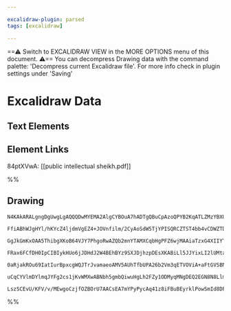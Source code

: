 ```yaml
---

excalidraw-plugin: parsed
tags: [excalidraw]

---
```

==⚠  Switch to EXCALIDRAW VIEW in the MORE OPTIONS menu of this document. ⚠== You can decompress Drawing data with the command palette: 'Decompress current Excalidraw file'. For more info check in plugin settings under 'Saving'


# Excalidraw Data
## Text Elements
## Element Links
84ptXVwA: [[public intellectual sheikh.pdf]]

%%
## Drawing
```compressed-json
N4KAkARALgngDgUwgLgAQQQDwMYEMA2AlgCYBOuA7hADTgQBuCpAzoQPYB2KqATLZMzYBXUtiRoIACyhQ4zZAHoFAc0JRJQgEYA6bGwC2CgF7N6hbEcK4OCtptbErHALRY8RMpWdx8Q1TdIEfARcZgRmBShcZQUebQA2bR4aOiCEfQQOKGZuAG1wMFAwYogSbggADgAWOCgADQA1CgBBFOLIWERy9M0EYmJcTWC2ksxuZwBmCortCp4q+KqAVgBO

FfiABhWJgHYl/hKYcZ4ljdmVgEZ4+JOVnfilm/2CyAoSdW5TjYPISQRCZTST4bb4vCDWZTDNCg9oQZhQUhsADWCAAwmx8GxSOUEdZmHBcIEsiNIJpcNgkcpEUIOMR0ZjsRJcRx8YTMlASRAAGaEfD4ADKsCh6Ek5I0gU58MRKIA6u9JNwzs9YVLkQhBTBhXCMWUfhBqYCOOEcmgLnq2ATsGojqaQXrqbSjcwTagOEI+Xqwn1uDsNhUNvE9YwWOwu

GgJkGmKxOAA5ThibgXKoB64VJY7PhgoRwAZQb2mnYTAMXCqbHgPFZ6wjMAAiaTzxG4XIIYT1VOEcAAksQXbkALp6zTCWkAUWCGSyvYHYKIHCR5VyuTgWiI2FQhCyQWC2CgQgIqGYf0ISMk2hzXL7fc5mIp+dQzfwrbBzHc4lQ+XaYDNLy/L2nsOwIR4QMGtcCibgilhfRiAABUROQIJ/SAgIQAB5ewSCcOtm3dbImxbBAfhKMkKXbGliAAWTA7BJ

FRax6FCfDH0IpCIBIykHUo6jJDHdJ2W4BEhBYz9SXJDjhzpDEsXKABiLl5JJYixLI2lUMta1uE2IjSSxYgmCoqAaN4icOTQQThM/NjdKYelpIkOSFO0qzSD00g1PJDToScnlgg4XAMgaatCCGN8HzCH8AF8XgiqtaSwcpcA2CACiisB/3BOA4EFMC30g6A/gycoiEBDkDgYQgEAoAAhZTONsxl0Ac+THIKCBANIIkoE7PN9EFaU0SkhqIBki4EFG

0aRjakROu69IatIurBpxcgWQJTrJvamaeoAMV5AUhTfbUPA26b2Vm3qETVOViA+aFtGVSBNrOnq+rVDUtUEY6yqerJzoAJWEQ1jUTb7Tt+nr3KtWBEztVqfq6nbOCgbb/N5G1UAeqaOue9JtqR/lCCMN8eBhR6wYR9IABUsCgZpirDdBgi5Uq4fJ87stIWmOrYCg/lwRs0DdD1Wex8H0hHWlmm53mQgF9BCURKhQdFin9ClxXKfgQ7OMml9ET5Op

uCqCYVlmDYlmqJYFg2cs1jKvWMXwABNbh5gmbQiwuHgLh2FZy1ODMyqMNgDEQ2EGN8N8LlmK5tgqFLla29IAfIp0XX1CTJqpEgCaJ13SYgbPiEFBA4E+Mqi4otg9IlwZgjlsKLML0gSHqsOSiqjE5f1ZQyQACm9nZqF4H3h8H4elQASk5P6EGUd1CXKUhe9wAeizH9feE3qfkuKGKRc616UTUqBQxdIX8DKrlyAyWe4pbjhlHbyBMjru9zL1bAiD

LszSCEvU/KFV/v/MEwgoCzjfOZBOrU7AACsEA7mYPyPycAq41z8iFBuBEyrklPowSmId8DP2gFrcoYRtyn04JyQCwF9Cay6ILd0l8ZxsFvFg5iep8ChFpjuQg+DCHcAvilcA+9IA+XCBBKKEUgA=
```
%%